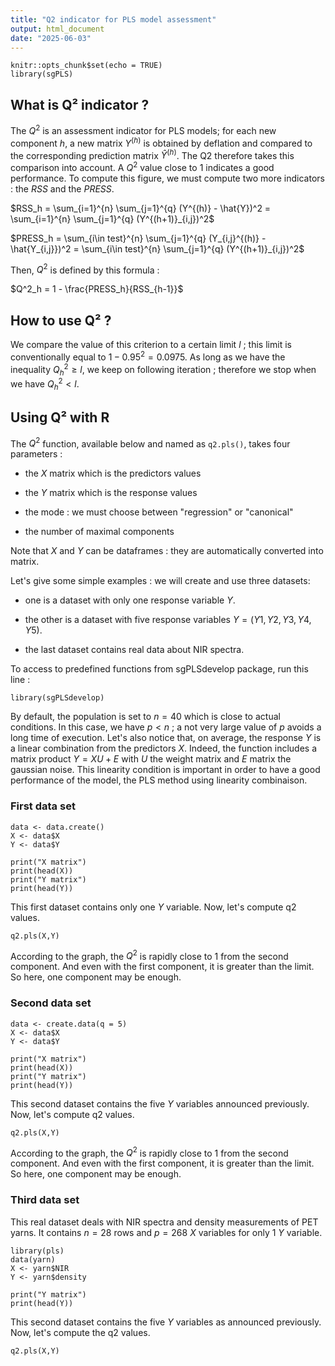 ```yaml
---
title: "Q2 indicator for PLS model assessment"
output: html_document
date: "2025-06-03"
---
```


```{r setup, include=FALSE}
knitr::opts_chunk$set(echo = TRUE)
library(sgPLS)
```

## What is Q² indicator ?

The $Q^2$ is an assessment indicator for PLS models; for each new component $h$, a new matrix $Y^{(h)}$ is obtained by deflation and compared to the corresponding prediction matrix $\hat{Y}^{(h)}$. The Q2 therefore takes this comparison into account. A $Q^2$ value close to $1$ indicates a good performance. To compute this figure, we must compute two more indicators : the $RSS$ and the $PRESS$.


$RSS_h = \sum_{i=1}^{n} \sum_{j=1}^{q} (Y^{(h)} - \hat{Y})^2 =  \sum_{i=1}^{n} \sum_{j=1}^{q} (Y^{(h+1)}_{i,j})^2$

$PRESS_h = \sum_{i\in test}^{n} \sum_{j=1}^{q} (Y_{i,j}^{(h)} - \hat{Y_{i,j}})^2 =  \sum_{i\in test}^{n} \sum_{j=1}^{q} (Y^{(h+1)}_{i,j})^2$

Then, $Q^2$ is defined by this formula :

$Q^2_h = 1 - \frac{PRESS_h}{RSS_{h-1}}$

## How to use Q² ?

We compare the value of this criterion to a certain limit $l$ ; this limit is conventionally equal to $1-0.95^2 = 0.0975$. As long as we have the inequality $Q^2_h \geq l$, we keep on following iteration ; therefore we stop when we have $Q^2_h < l$.

## Using Q² with R

The $Q^2$ function, available below and named as `q2.pls()`, takes four parameters : 

- the $X$ matrix which is the predictors values

- the $Y$ matrix which is the response values

- the mode : we must choose between "regression" or "canonical"

- the number of maximal components

Note that $X$ and $Y$ can be dataframes : they are automatically converted into matrix.



Let's give some simple examples : we will create and use three datasets:

- one is a dataset with only one response variable $Y$.

- the other is a dataset with five response variables $Y = (Y1,Y2,Y3,Y4,Y5)$.

- the last dataset contains real data about NIR spectra.

To access to predefined functions from sgPLSdevelop package, run this line :

```{r pressure, echo=FALSE}
library(sgPLSdevelop)
```

By default, the population is set to $n = 40$ which is close to actual conditions. In this case, we have $p < n$ ; a not very large value of $p$ avoids a long time of execution.
Let's also notice that, on average, the response $Y$ is a linear combination from the predictors $X$. Indeed, the function includes a matrix product $Y = XU + E$ with $U$ the weight matrix and $E$ matrix the gaussian noise. This linearity condition is important in order to have a good performance of the model, the PLS method using linearity combinaison. 

### First data set

```{r}
data <- data.create()
X <- data$X
Y <- data$Y

print("X matrix")
print(head(X))
print("Y matrix")
print(head(Y))
```

This first dataset contains only one $Y$ variable. Now, let's compute q2 values.

```{r}
q2.pls(X,Y)
```

According to the graph, the $Q^2$ is rapidly close to $1$ from the second component. And even with the first component, it is greater than the limit. So here, one component may be enough.

### Second data set

```{r}
data <- create.data(q = 5)
X <- data$X
Y <- data$Y

print("X matrix")
print(head(X))
print("Y matrix")
print(head(Y))
```

This second dataset contains the five $Y$ variables announced previously. Now, let's compute q2 values. 

```{r}
q2.pls(X,Y)
```

According to the graph, the $Q^2$ is rapidly close to $1$ from the second component. And even with the first component, it is greater than the limit. So here, one component may be enough.


### Third data set

This real dataset deals with NIR spectra and density measurements of PET yarns. It contains $n = 28$ rows and $p = 268$ $X$ variables for only $1$ $Y$ variable.

```{r}
library(pls)
data(yarn)
X <- yarn$NIR
Y <- yarn$density

print("Y matrix")
print(head(Y))
```

This second dataset contains the five $Y$ variables as announced previously. Now, let's compute the q2 values. 

```{r}
q2.pls(X,Y)
```

